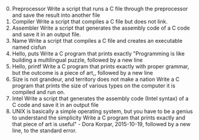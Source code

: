 0. Preprocessor 
Write a script that runs a C file through the preprocessor and save the result into another file
1. Compiler
Write a script that compiles a C file but does not link.
2. Assembler
Write a script that generates the assembly code of a C code and save it in an output file.
3. Name
Write a script that compiles a C file and creates an executable named cisfun
4. Hello, puts 
Write a C program that prints exactly "Programming is like building a multilingual puzzle, followed by a new line
5. Hello, printf 
Write a C program that prints exactly with proper grammar, but the outcome is a piece of art,, followed by a new line
6. Size is not grandeur, and territory does not make a nation 
Write a C program that prints the size of various types on the computer it is compiled and run on.
7. Intel
Write a script that generates the assembly code (Intel syntax) of a C code and save it in an output file
8. UNIX is basically a simple operating system, but you have to be a genius to understand the simplicity
Write a C program that prints exactly and that piece of art is useful" - Dora Korpar, 2015-10-19, followed by a new line, to the standard error.
